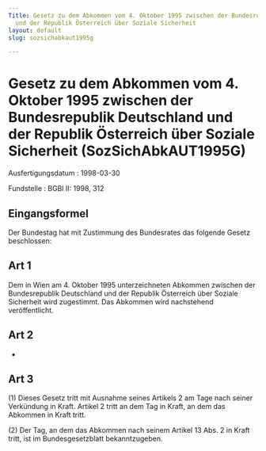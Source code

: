 ```yaml
---
Title: Gesetz zu dem Abkommen vom 4. Oktober 1995 zwischen der Bundesrepublik Deutschland
  und der Republik Österreich über Soziale Sicherheit
layout: default
slug: sozsichabkaut1995g

---
```


# Gesetz zu dem Abkommen vom 4. Oktober 1995 zwischen der Bundesrepublik Deutschland und der Republik Österreich über Soziale Sicherheit (SozSichAbkAUT1995G)

Ausfertigungsdatum
:   1998-03-30

Fundstelle
:   BGBl II: 1998, 312



## Eingangsformel

Der Bundestag hat mit Zustimmung des Bundesrates das folgende Gesetz
beschlossen:


## Art 1

Dem in Wien am 4. Oktober 1995 unterzeichneten Abkommen zwischen der
Bundesrepublik Deutschland und der Republik Österreich über Soziale
Sicherheit wird zugestimmt. Das Abkommen wird nachstehend
veröffentlicht.


## Art 2

-


## Art 3

(1) Dieses Gesetz tritt mit Ausnahme seines Artikels 2 am Tage nach
seiner Verkündung in Kraft. Artikel 2 tritt an dem Tag in Kraft, an
dem das Abkommen in Kraft tritt.

(2) Der Tag, an dem das Abkommen nach seinem Artikel 13 Abs. 2 in
Kraft tritt, ist im Bundesgesetzblatt bekanntzugeben.

